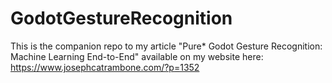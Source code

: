 # GodotGestureRecognition

This is the companion repo to my article "Pure* Godot Gesture Recognition: Machine Learning End-to-End" available on my website here: https://www.josephcatrambone.com/?p=1352
